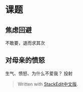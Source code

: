 # 课题
## 焦虑回避
不敢要，退而求其次
## 对母亲的愤怒
生气、愤怒、为什么不爱我？
投射


> Written with [StackEdit中文版](https://stackedit.cn/).
<!--stackedit_data:
eyJoaXN0b3J5IjpbLTcxMzg4ODE5OV19
-->